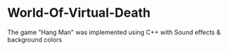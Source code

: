 # World-Of-Virtual-Death
The game "Hang Man" was implemented using C++ with Sound effects &amp; background colors

